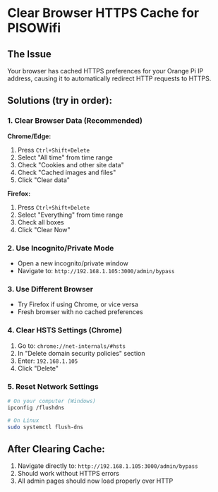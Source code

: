 # Clear Browser HTTPS Cache for PISOWifi

## The Issue
Your browser has cached HTTPS preferences for your Orange Pi IP address, causing it to automatically redirect HTTP requests to HTTPS.

## Solutions (try in order):

### 1. Clear Browser Data (Recommended)
**Chrome/Edge:**
1. Press `Ctrl+Shift+Delete`
2. Select "All time" from time range
3. Check "Cookies and other site data"
4. Check "Cached images and files"
5. Click "Clear data"

**Firefox:**
1. Press `Ctrl+Shift+Delete`
2. Select "Everything" from time range
3. Check all boxes
4. Click "Clear Now"

### 2. Use Incognito/Private Mode
- Open a new incognito/private window
- Navigate to: `http://192.168.1.105:3000/admin/bypass`

### 3. Use Different Browser
- Try Firefox if using Chrome, or vice versa
- Fresh browser with no cached preferences

### 4. Clear HSTS Settings (Chrome)
1. Go to: `chrome://net-internals/#hsts`
2. In "Delete domain security policies" section
3. Enter: `192.168.1.105`
4. Click "Delete"

### 5. Reset Network Settings
```bash
# On your computer (Windows)
ipconfig /flushdns

# On Linux
sudo systemctl flush-dns
```

## After Clearing Cache:
1. Navigate directly to: `http://192.168.1.105:3000/admin/bypass`
2. Should work without HTTPS errors
3. All admin pages should now load properly over HTTP